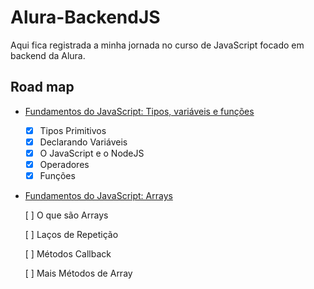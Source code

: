 # Alura-BackendJS

Aqui fica registrada a minha jornada no curso de JavaScript focado em backend da Alura.

## Road map

- [Fundamentos do JavaScript: Tipos, variáveis e funções](https://cursos.alura.com.br/course/fundamentos-javascript-tipos-variaveis-funcoes)

    - [x] Tipos Primitivos
    - [x] Declarando Variáveis
    - [x] O JavaScript e o NodeJS
    - [x] Operadores
    - [x] Funções

- [Fundamentos do JavaScript: Arrays](https://cursos.alura.com.br/course/fundamentos-javascript-arrays)

    [ ] O que são Arrays

    [ ] Laços de Repetição

    [ ] Métodos Callback

    [ ] Mais Métodos de Array
